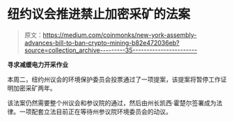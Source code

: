 # 纽约议会推进禁止加密采矿的法案

> 原文：<https://medium.com/coinmonks/new-york-assembly-advances-bill-to-ban-crypto-mining-b82e472036eb?source=collection_archive---------35----------------------->

**寻求减缓电力开采作业**

本周二，纽约州议会的环境保护委员会投票通过了一项提案，该提案将暂停工作证明加密采矿两年。

该法案仍然需要整个州议会和参议院的通过，然后由州长凯西·霍楚尔签署成为法律。一项配套立法目前正在等待州参议院环境委员会的动议。
